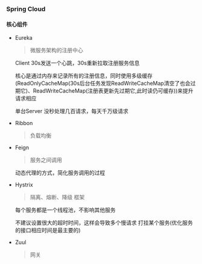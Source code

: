 
### Spring Cloud

#### 核心组件

- Eureka

  > 微服务架构的注册中心
  
  Client 30s发送一个心跳，30s重新拉取注册服务信息
  
  核心是通过内存来记录所有的注册信息，同时使用多级缓存(ReadOnlyCacheMap(30s后台任务发现ReadWriteCacheMap清空了也会过期它)、ReadWriteCacheMap(注册表更新先过期它,此时读仍可缓存))来提升请求相应
  
  单台Server 没秒处理几百请求，每天千万级请求

- Ribbon

  > 负载均衡

- Feign

  > 服务之间调用

  动态代理的方式，简化服务调用的过程

- Hystrix

  > 隔离、熔断、降级 框架

  每个服务都是一个线程池，不影响其他服务
  
  不建议设置很大的超时时间，这样会导致多个慢请求 打挂某个服务(优化服务的接口相应时间是最主要的)

- Zuul

  > 网关















